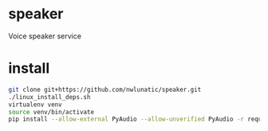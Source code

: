 speaker
=======

Voice speaker service

# install
```bash
git clone git+https://github.com/nwlunatic/speaker.git
./linux_install_deps.sh
virtualenv venv
source venv/bin/activate
pip install --allow-external PyAudio --allow-unverified PyAudio -r requirements.txt
```
